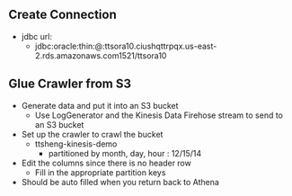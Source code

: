 ## Create Connection
- jdbc url:
  - jdbc:oracle:thin:@:ttsora10.ciushqttrpqx.us-east-2.rds.amazonaws.com1521/ttsora10

## Glue Crawler from S3
- Generate data and put it into an S3 bucket 
  - Use LogGenerator and the Kinesis Data Firehose stream to send to an S3 bucket
- Set up the crawler to crawl the bucket
  - ttsheng-kinesis-demo
    - partitioned by month, day, hour : 12/15/14
- Edit the columns since there is no header row
  - Fill in the appropriate partition keys
- Should be auto filled when you return back to Athena

